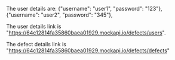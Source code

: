 The user details are:
{"username": "user1", "password": "123"},
{"username": "user2", "password": "345"},

The user details link is "https://64c12814fa35860baea01929.mockapi.io/defects/users".

The defect details link is "https://64c12814fa35860baea01929.mockapi.io/defects/defects"

